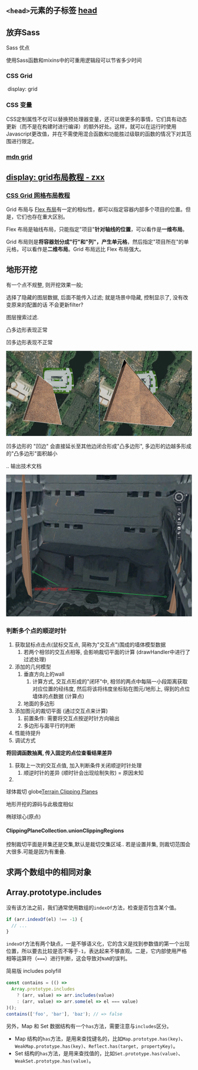 ## `<head>`元素的子标签 [head](./head.md)

## 放弃Sass

Sass 优点

使用Sass函数和mixins中的可重用逻辑段可以节省多少时间

### CSS Grid

​	display: grid



### CSS 变量

CSS定制属性不仅可以替换预处理器变量，还可以做更多的事情，它们具有动态更新（而不是在构建时进行编译）的额外好处。这样，就可以在运行时使用Javascript更改值，并在不需使用混合函数和功能胜过级联的函数的情况下对其范围进行限定。



### [mdn grid](https://developer.mozilla.org/zh-CN/docs/Glossary/Grid)

## [display: grid布局教程 - zxx](https://www.zhangxinxu.com/wordpress/2018/11/display-grid-css-css3/)

### [CSS Grid 网格布局教程](https://www.ruanyifeng.com/blog/2019/03/grid-layout-tutorial.html)

Grid 布局与 [Flex 布局](http://www.ruanyifeng.com/blog/2015/07/flex-grammar.html)有一定的相似性，都可以指定容器内部多个项目的位置。但是，它们也存在重大区别。

Flex 布局是轴线布局，只能指定"项目"**针对轴线的位置**，可以看作是**一维布局**。

Grid 布局则是**将容器划分成"行"和"列"，产生单元格**，然后指定"项目所在"的单元格，可以看作是**二维布局**。Grid 布局远比 Flex 布局强大。





## 地形开挖

有一个点不规整, 则开挖效果一般;

选择了隐藏的图层数据, 后面不能传入过滤; 就是场景中隐藏, 控制显示了, 没有改变原来的配置的话 不会更新filter?

图层搜索过滤.



凸多边形表现正常

凹多边形表现不正常

![image-20210519113353338](./imgs/image-20210519113353338.png)

凹多边形的 "凹边" 会直接延长至其他边闭合形成"凸多边形", 多边形的边越多形成的"凸多边形"面积越小



.. 输出技术文档

![image-20210609142626935](./imgs/image-20210609142626935.png)

### 判断多个点的顺逆时针



1. 获取鼠标点击点(鼠标交互点, 简称为"交互点")围成的墙体模型数据
   1. 若两个相邻的交互点相等, 会影响裁切平面的计算 (drawHandler中进行了过滤处理)
2. 添加的几何模型
   1. 垂直方向上的wall
      1. 计算方式, 交互点形成的"闭环"中, 相邻的两点中每隔一小段距离获取对应位置的经纬度, 然后将该将纬度坐标贴在图元/地形上, 得到的点位墙体的点数据 (计算点)
   2. 地面的多边形
3. 添加图元的裁切平面 (通过交互点来计算)
   1. 前置条件: 需要将交互点按逆时针方向输出
   2. 多边形与面平行的判断
4. 性能待提升
5. 调试方式



**将回调函数抽离, 传入固定的点位查看结果差异**

1. 获取上一次的交互点值, 加入判断条件关闭顺逆时针处理
   1. 顺逆时针的差异 (顺时针会出现绘制失败) = 原因未知
2. 





球体裁切 globe[Terrain Clipping Planes](https://sandcastle.cesium.com/?src=Terrain%20Clipping%20Planes.html)

地形开挖的源码与此极度相似



椭球球心(原点)



#### ClippingPlaneCollection.unionClippingRegions

控制裁切平面是并集还是交集,默认是裁切交集区域.. 若是设置并集, 则裁切范围会大很多.可能是因为有重叠.





## 求两个数组中的相同对象



## Array.prototype.includes

没有该方法之前，我们通常使用数组的`indexOf`方法，检查是否包含某个值。

```javascript
if (arr.indexOf(el) !== -1) {
  // ...
}
```

`indexOf`方法有两个缺点，一是不够语义化，它的含义是找到参数值的第一个出现位置，所以要去比较是否不等于`-1`，表达起来不够直观。二是，它内部使用严格相等运算符（`===`）进行判断，这会导致对`NaN`的误判。

简易版 includes polyfill

```js
const contains = (() =>
  Array.prototype.includes
    ? (arr, value) => arr.includes(value)
    : (arr, value) => arr.some(el => el === value)
)();
contains(['foo', 'bar'], 'baz'); // => false
```

另外，Map 和 Set 数据结构有一个`has`方法，需要注意与`includes`区分。

- Map 结构的`has`方法，是用来查找键名的，比如`Map.prototype.has(key)`、`WeakMap.prototype.has(key)`、`Reflect.has(target, propertyKey)`。
- Set 结构的`has`方法，是用来查找值的，比如`Set.prototype.has(value)`、`WeakSet.prototype.has(value)`。
